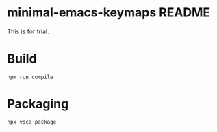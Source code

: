 # minimal-emacs-keymaps README
This is for trial.


# Build
```npm run compile```

# Packaging
```npx vsce package```